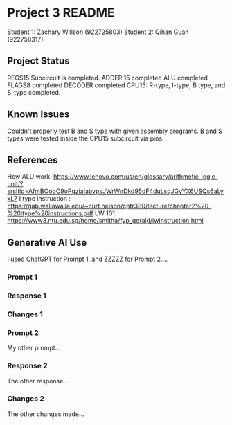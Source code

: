 # Project 3 README

Student 1: Zachary Willson (922725803)
Student 2: Qihan Guan (922758317)

## Project Status
REGS15 Subcircuit is completed.
ADDER 15 completed
ALU completed
FLAGS8 completed
DECODER completed
CPU15: R-type, I-type, B type, and S-type completed.

## Known Issues
Couldn't properly test B and S type with given assembly programs. B and S types were tested inside the CPU15 subcircuit via pins. 

## References
How ALU work: https://www.lenovo.com/us/en/glossary/arithmetic-logic-unit/?srsltid=AfmBOooC9oPqziaIabvpsJWrWnDkd95dF4duLsqJGyYX6USQs6aLyxL7
I type instruction : https://gab.wallawalla.edu/~curt.nelson/cptr380/lecture/chapter2%20-%20itype%20instructions.pdf
LW 101: https://www3.ntu.edu.sg/home/smitha/fyp_gerald/lwInstruction.html


## Generative AI Use
I used ChatGPT for Prompt 1, and ZZZZZ for Prompt 2....

### Prompt 1


### Response 1

### Changes 1

### Prompt 2
My other prompt...

### Response 2
The other response...

### Changes 2
The other changes made...
